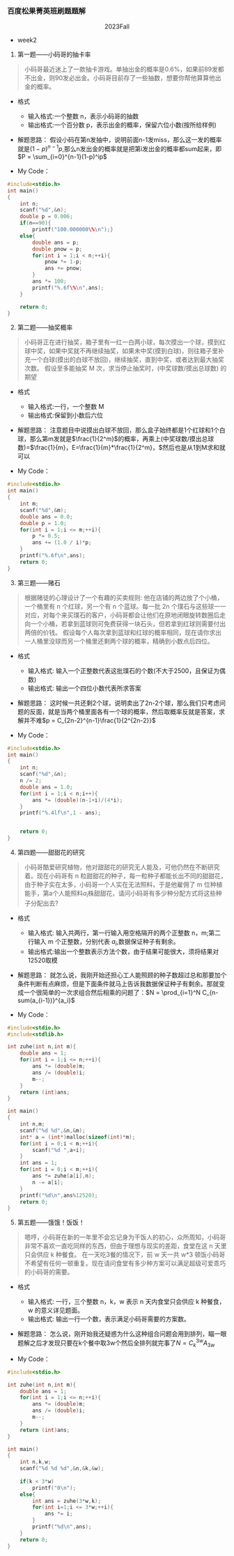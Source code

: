 
### 百度松果菁英班刷题题解

<center>
2023Fall
</center>

- week2

1. 第一题——小码哥的抽卡率
>小码哥最近迷上了一款抽卡游戏。单抽出金的概率是0.6%，如果前89发都不出金，则90发必出金。小码哥目前存了一些抽数，想要你帮他算算他出金的概率。

- 格式
    - 输入格式:一个整数 n，表示小码哥的抽数
    - 输出格式:一个百分数 p，表示出金的概率，保留六位小数(按所给样例)

- 解题思路：
  假设小码在第n发抽中，说明前面n-1发miss，那么这一发的概率就是$(1-p)^{n-1}p$,那么n发出金的概率就是把第i发出金的概率都sum起来，即$P = \sum_{i=0}^{n-1}(1-p)^ip$

- My Code：
```c
#include<stdio.h>
int main() 
{ 
    int n;
    scanf("%d",&n);
    double p = 0.006;
    if(n==90){
        printf("100.000000\%\n");}
    else{
        double ans = p;
        double pnow = p;
        for(int i = 1;i < n;++i){
            pnow *= 1-p;
            ans += pnow;
        }
        ans *= 100;
        printf("%.6f\%\n",ans);
    }

    return 0; 
}
```
2. 第二题——抽奖概率

>小码哥正在进行抽奖，箱子里有一红一白两小球，每次摸出一个球，摸到红球中奖，如果中奖就不再继续抽奖，如果未中奖(摸到白球)，则往箱子里补充一个白球(摸出的白球不放回)，继续抽奖，直到中奖，或者达到最大抽奖次数。
假设至多能抽奖 M 次，求当停止抽奖时，(中奖球数/摸出总球数) 的期望
- 格式
    - 输入格式:一行，一个整数 M
    - 输出格式:保留到小数后六位

- 解题思路：
  注意题目中说摸出白球不放回，那么盒子始终都是1个红球和1个白球，那么第m发就是$\frac{1}{2^m}$的概率，再乘上(中奖球数/摸出总球数)=$\frac{1}{m}，E=\frac{1}{m}*\frac{1}{2^m}，$然后也是从1到M求和就可以

- My Code：
```c
#include<stdio.h>
int main() 
{ 
    int m;
    scanf("%d",&m);
    double ans = 0.0;
    double p = 1.0;
    for(int i = 1;i <= m;++i){
        p *= 0.5;
        ans += (1.0 / i)*p;
    }
    printf("%.6f\n",ans);
    return 0; 
}
```  
3. 第三题——赌石
>根据赌徒的心理设计了一个有趣的买卖规则: 他在店铺的两边放了个小桶，一个桶里有 n 个红球，另一个有 n 个蓝球。每一批 2n 个璞石与这些球一一对应，对每个来买璞石的客户，小码哥都会让他们在原地闭眼旋转数圈后走向一个小桶，若拿到蓝球则可免费获得一块石头，但若拿到红球则需要付出两倍的价钱。
假设每个人每次拿到蓝球和红球的概率相同，现在请你求出一人桶里没球而另一个桶里还剩两个球的概率，精确到小数点后四位。
- 格式
    - 输入格式: 输入一个正整数代表这批璞石的个数(不大于2500，且保证为偶数)
    - 输出格式: 输出一个四位小数代表所求答案

- 解题思路：
  这时候一共还剩2个球，说明卖出了2n-2个球，那么我们只考虑问题的反面，就是当两个桶里面各有一个球的概率，然后取概率反就是答案，求解并不难$p = C_{2n-2}^{n-1}\frac{1}{2^{2n-2}}$

- My Code：
```c
#include<stdio.h>
int main() 
{ 
    int n;
    scanf("%d",&n);
    n /= 2;
    double ans = 1.0;
    for(int i = 1;i < n;i++){
        ans *= (double)(n-1+i)/(4*i);
    }
    printf("%.4lf\n",1 - ans);


    return 0; 
}
```

4. 第四题——甜甜花的研究

>小码哥酷爱研究植物，他对甜甜花的研究无人能及，可他仍然在不断研究着。现在小码哥有 n 粒甜甜花的种子，每一粒种子都能长出不同的甜甜花，由于种子实在太多，小码哥一个人实在无法照料，于是他雇佣了 m 位种植能手，第a个人能照料$a_i$株甜甜花，请问小码哥有多少种分配方式将这些种子分配出去?
- 格式
    - 输入格式: 输入共两行，第一行输入用空格隔开的两个正整数 n，m;第二行输入 m 个正整数，分别代表 $a_i$,数据保证种子有剩余。
    - 输出格式:输出一个整数表示方法个数，由于结果可能很大，须将结果对12520取模

- 解题思路：
  就怎么说，我刚开始还担心工人能照顾的种子数超过总和那要加个条件判断有点麻烦，但是下面条件就马上告诉我数据保证种子有剩余。那就变成一个很简单的一次求组合然后相乘的问题了：$N = \prod_{i=1}^N C_{n-sum(a_{i-1})}^{a_i}$

- My Code：
```c
#include<stdio.h>
#include<stdlib.h>

int zuhe(int n,int m){
    double ans = 1;
    for(int i = 1;i <= n;++i){
        ans *= (double)m;
        ans /= (double)i;
        m--;
    }
    return (int)ans;
}

int main() 
{ 
    int n,m;
    scanf("%d %d",&n,&m);
    int* a = (int*)malloc(sizeof(int)*m);
    for(int i = 0;i < m;++i){
        scanf("%d ",a+i);
    }
    int ans = 1;
    for(int i = 0;i < m;++i){
        ans *= zuhe(a[i],n);
        n -= a[i];
    }
    printf("%d\n",ans%12520);
    return 0; 
}
```

5. 第五题——饿饿！饭饭！
>嗯哼，小码哥在新的一年里不会忘记身为干饭人的初心，众所周知，小码哥非常不喜欢一直吃同样的东西，但由于理想与现实的差距，食堂在这 n 天里只会供应 k 种餐食。
在一天吃3餐的情况下，前 w 天一共 w*3 顿饭小码哥不希望有任何一顿重复。现在请问食堂有多少种方案可以满足超级可爱乖巧的小码哥的需要。
- 格式
    - 输入格式: 一行，三个整数 n，k，w 表示 n 天内食堂只会供应 k 种餐食，w 的意义详见题面。
    - 输出格式: 输出一行一个数，表示满足小码哥需要的方案数。

- 解题思路：
  怎么说，刚开始我还疑惑为什么这种组合问题会用到排列，瞄一眼题解之后才发现只要在k个餐中取3w个然后全排列就完事了$N = C_k^{3w}A_{3w}$

- My Code：
```c
#include<stdio.h>

int zuhe(int n,int m){
    double ans = 1;
    for(int i = 1;i <= n;++i){
        ans *= (double)m;
        ans /= (double)i;
        m--;
    }
    return (int)ans;
}

int main() 
{ 
    int n,k,w;
    scanf("%d %d %d",&n,&k,&w);
    
    if(k < 3*w)
        printf("0\n");
    else{
        int ans = zuhe(3*w,k);
        for(int i=1;i <= 3*w;++i){
            ans *= i;
        }
        printf("%d\n",ans);
    }
    return 0; 
}
```